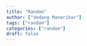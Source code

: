 ```yaml
---
title: "Random"
author: ["Vedang Manerikar"]
tags: ["random"]
categories: ["random"]
draft: false
---
```

